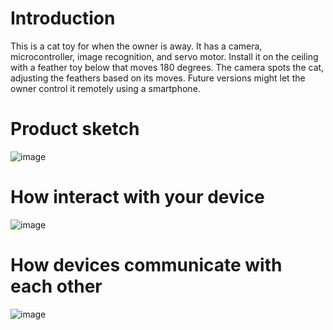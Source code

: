 # Introduction
This is a cat toy for when the owner is away. It has a camera, microcontroller, image recognition, and servo motor. Install it on the ceiling with a feather toy below that moves 180 degrees. The camera spots the cat, adjusting the feathers based on its moves. Future versions might let the owner control it remotely using a smartphone.

# Product sketch
![image](https://github.com/Jassie2023/Tech514Final/assets/148395308/e6491292-5b59-48cd-b348-9a24eef512fe)


# How interact with your device
![image](https://github.com/Jassie2023/Tech514Final/assets/148395308/cc8628fe-cff5-4b10-83fc-3df1489e53b6)



# How devices communicate with each other
![image](https://github.com/Jassie2023/Tech514Final/assets/148395308/7cec627c-3c67-4521-acbf-3fae0a868533)
